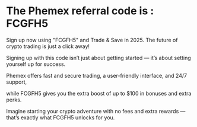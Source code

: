 # The Phemex referral code is : FCGFH5
Sign up now using "FCGFH5" and Trade &amp; Save in 2025. The future of crypto trading is just a click away!

Signing up with this code isn’t just about getting started — it’s about setting yourself up for success.

Phemex offers fast and secure trading, a user-friendly interface, and 24/7 support,


while FCGFH5 gives you the extra boost of up to $100 in bonuses and extra perks.


Imagine starting your crypto adventure with no fees and extra rewards — that’s exactly what FCGFH5 unlocks for you.
